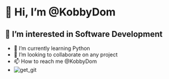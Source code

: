 # 👋 Hi, I’m @KobbyDom
## 👀 I’m interested in Software Development
- 🌱 I’m currently learning Python
- 💞️ I’m looking to collaborate on any project
- 📫 How to reach me @KobbyDom
- ![get_git](https://user-images.githubusercontent.com/97296712/148650098-540e107a-4ab2-4d8a-919e-e7f55a06f32b.jpg)

<!---
KobbyDom/KobbyDom is a ✨ special ✨ repository because its `README.md` (this file) appears on your GitHub profile.
You can click the Preview link to take a look at your changes.
--->

